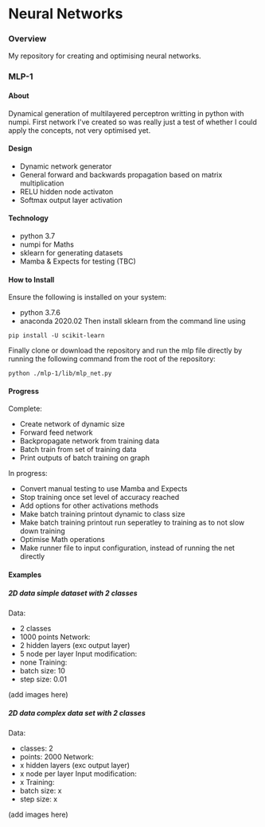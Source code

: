 # Neural Networks

### Overview

My repository for creating and optimising neural networks. 


### MLP-1

#### About
Dynamical generation of multilayered perceptron writting in python with numpi. First network I've created so was really just a test of whether I could apply the concepts, not very optimised yet.

#### Design
- Dynamic network generator
- General forward and backwards propagation based on matrix multiplication
- RELU hidden node activaton
- Softmax output layer activation

#### Technology

- python 3.7
- numpi for Maths
- sklearn for generating datasets
- Mamba & Expects for testing (TBC)

#### How to Install
Ensure the following is installed on your system:
- python 3.7.6
- anaconda 2020.02
Then install sklearn from the command line using
```
pip install -U scikit-learn
```
Finally clone or download the repository and run the mlp file directly by running the following command from the root of the repository:
```
python ./mlp-1/lib/mlp_net.py
```

#### Progress

Complete:
- Create network of dynamic size
- Forward feed network
- Backpropagate network from training data
- Batch train from set of training data
- Print outputs of batch training on graph

In progress:
- Convert manual testing to use Mamba and Expects
- Stop training once set level of accuracy reached
- Add options for other activations methods 
- Make batch training printout dynamic to class size
- Make batch training printout run seperatley to training as to not slow down training
- Optimise Math operations
- Make runner file to input configuration, instead of running the net directly 

#### Examples

##### 2D data simple dataset with 2 classes
Data:
- 2 classes
- 1000 points
Network:
- 2 hidden layers (exc output layer)
- 5 node per layer
Input modification:
- none
Training:
- batch size: 10
- step size: 0.01

(add images here)

##### 2D data complex data set with 2 classes
Data:
- classes: 2
- points: 2000
Network:
- x hidden layers (exc output layer)
- x node per layer
Input modification:
- x
Training:
- batch size: x
- step size: x

(add images here)
